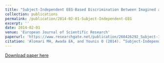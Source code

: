 ```yaml
---
title: "Subject-Independent EEG-Based Discrimination Between Imagined and Executed, Right and Left Fists Movements"
collection: publications
permalink: /publication/2014-02-01-Subject-Independent-EEG
excerpt: ''
date: 2014-02-01
venue: 'European Journal of Scientific Research'
paperurl: 'https://www.researchgate.net/publication/260426292_Subject-Independent_EEG-Based_Discrimination_Between_Imagined_and_Executed_Right_and_Left_Fists_Movements'
citation: 'Alomari MH, Awada EA, and Younis O (2014). “Subject-Independent EEG-Based Discrimination Between Imagined and Executed, Right and Left Fists Movements”, European Journal of Scientific Research, 118(3), 364-373, SRP.'
---
```


[Download paper here](https://www.researchgate.net/profile/Emad_Awada/publication/260426292_Subject-Independent_EEG-Based_Discrimination_Between_Imagined_and_Executed_Right_and_Left_Fists_Movements/links/5c8b946892851c1df942325d/Subject-Independent-EEG-Based-Discrimination-Between-Imagined-and-Executed-Right-and-Left-Fists-Movements.pdf?_sg%5B0%5D=QO-xlCyrRtQHhuaiWe7tzpNBS-J-6-TGpMIgwHl4ECEaMxJjgAnmHR3PfZ-_xLz6QJanLJSo3cuxKonoaiZhlg.3bYSix2IqjiAzGccrrOALPR_IJYr8WOfIdIYpJWTY9aAoNZ7f1XYhi2JecOGVbZky46ZqPhMlouUC98exv1NRw&_sg%5B1%5D=41zAL2yNbYzhbBBwl8Udd4VMbGV2E2ZHTdnyr0y1bMrrm2QJUURn79De34rnM06UxCIjGNto7O2k9UX2j7w2Q7d0MQMygP-liuf_qpQy7Yvb.3bYSix2IqjiAzGccrrOALPR_IJYr8WOfIdIYpJWTY9aAoNZ7f1XYhi2JecOGVbZky46ZqPhMlouUC98exv1NRw&_iepl=)
